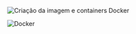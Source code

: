 ![Criação da imagem e containers Docker](https://github.com/fuculo/Engenharia-de-Dados/assets/138727304/834a04d4-d98b-4e60-bc9b-0363d1aedbef)

![Docker](https://github.com/fuculo/Engenharia-de-Dados/assets/138727304/af281d1f-1220-468a-95e5-f5f8c37a6cf9)
